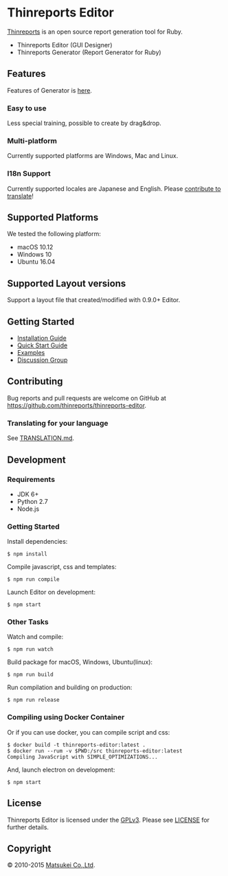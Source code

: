 # Thinreports Editor

[Thinreports](http://www.thinreports.org/) is an open source report generation tool for Ruby.

  * Thinreports Editor (GUI Designer)
  * Thinreports Generator (Report Generator for Ruby)

## Features

Features of Generator is [here](http://www.thinreports.org/features/generator/).

### Easy to use

Less special training, possible to create by drag&drop.

### Multi-platform

Currently supported platforms are Windows, Mac and Linux.

### I18n Support

Currently supported locales are Japanese and English.
Please [contribute to translate](https://github.com/thinreports/thinreports-editor/blob/master/TRANSLATION.md)!

## Supported Platforms

We tested the following platform:

 * macOS 10.12
 * Windows 10
 * Ubuntu 16.04

## Supported Layout versions

Support a layout file that created/modified with 0.9.0+ Editor.

## Getting Started

  * [Installation Guide](http://www.thinreports.org/documentation/getting-started/installation.html)
  * [Quick Start Guide](http://www.thinreports.org/documentation/getting-started/quickstart.html)
  * [Examples](https://github.com/thinreports/thinreports-examples)
  * [Discussion Group](https://groups.google.com/forum/#!forum/thinreports)

## Contributing

Bug reports and pull requests are welcome on GitHub at https://github.com/thinreports/thinreports-editor.

### Translating for your language

See [TRANSLATION.md](https://github.com/thinreports/thinreports-editor/blob/master/TRANSLATION.md).

## Development

### Requirements

  * JDK 6+
  * Python 2.7
  * Node.js

### Getting Started

Install dependencies:
```
$ npm install
```

Compile javascript, css and templates:
```
$ npm run compile
```

Launch Editor on development:
```
$ npm start
```

### Other Tasks

Watch and compile:
```
$ npm run watch
```

Build package for macOS, Windows, Ubuntu(linux):
```
$ npm run build
```

Run compilation and building on production:
```
$ npm run release
```

### Compiling using Docker Container

Or if you can use docker, you can compile script and css:

```
$ docker build -t thinreports-editor:latest .
$ docker run --rum -v $PWD:/src thinreports-editor:latest
Compiling JavaScript with SIMPLE_OPTIMIZATIONS...
```

And, launch electron on development:

```
$ npm start
```

## License

Thinreports Editor is licensed under the [GPLv3](https://github.com/thinreports/thinreports-editor/blob/master/GPLv3).
Please see [LICENSE](https://github.com/thinreports/thinreports-editor/blob/master/LICENSE) for further details.

## Copyright

&copy; 2010-2015 [Matsukei Co.,Ltd](http://www.matsukei.co.jp).
